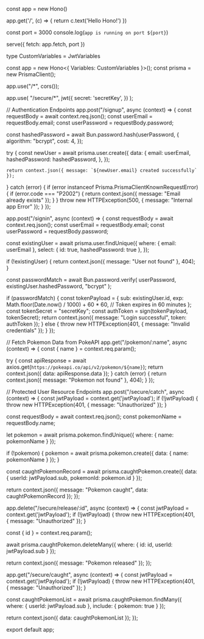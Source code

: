const app = new Hono()

app.get('/', (c) => {
  return c.text('Hello Hono!')
})

const port = 3000
console.log(`app is running on port ${port}`)

serve({
  fetch: app.fetch,
  port
})


type CustomVariables = JwtVariables

const app = new Hono<{ Variables: CustomVariables }>();
const prisma = new PrismaClient();

app.use("/*", cors());

app.use(
  "/secure/*",
  jwt({
    secret: 'secretKey',
  })
);

// Authentication Endpoints
app.post("/signup", async (context) => {
  const requestBody = await context.req.json();
  const userEmail = requestBody.email;
  const userPassword = requestBody.password;

  const hashedPassword = await Bun.password.hash(userPassword, {
    algorithm: "bcrypt",
    cost: 4,
  });

  try {
    const newUser = await prisma.user.create({
      data: {
        email: userEmail,
        hashedPassword: hashedPassword,
      },
    });

    return context.json({ message: `${newUser.email} created successfully` });
  } catch (error) {
    if (error instanceof Prisma.PrismaClientKnownRequestError) {
      if (error.code === "P2002") {
        return context.json({ message: "Email already exists" });
      }
    }
    throw new HTTPException(500, { message: "Internal app Error" });
  }
});

app.post("/signin", async (context) => {
  const requestBody = await context.req.json();
  const userEmail = requestBody.email;
  const userPassword = requestBody.password;

  const existingUser = await prisma.user.findUnique({
    where: { email: userEmail },
    select: { id: true, hashedPassword: true },
  });

  if (!existingUser) {
    return context.json({ message: "User not found" }, 404);
  }

  const passwordMatch = await Bun.password.verify(
    userPassword,
    existingUser.hashedPassword,
    "bcrypt"
  );

  if (passwordMatch) {
    const tokenPayload = {
      sub: existingUser.id,
      exp: Math.floor(Date.now() / 1000) + 60 * 60, // Token expires in 60 minutes
    };
    const tokenSecret = "secretKey";
    const authToken = sign(tokenPayload, tokenSecret);
    return context.json({ message: "Login successful", token: authToken });
  } else {
    throw new HTTPException(401, { message: "Invalid credentials" });
  }
});

// Fetch Pokemon Data from PokeAPI
app.get("/pokemon/:name", async (context) => {
  const { name } = context.req.param();

  try {
    const apiResponse = await axios.get(`https://pokeapi.co/api/v2/pokemon/${name}`);
    return context.json({ data: apiResponse.data });
  } catch (error) {
    return context.json({ message: "Pokemon not found" }, 404);
  }
});

// Protected User Resource Endpoints
app.post("/secure/catch", async (context) => {
  const jwtPayload = context.get('jwtPayload');
  if (!jwtPayload) {
    throw new HTTPException(401, { message: "Unauthorized" });
  }
  
  const requestBody = await context.req.json();
  const pokemonName = requestBody.name;

  let pokemon = await prisma.pokemon.findUnique({ where: { name: pokemonName } });
  
  if (!pokemon) {
    pokemon = await prisma.pokemon.create({
      data: { name: pokemonName }
    });
  }

  const caughtPokemonRecord = await prisma.caughtPokemon.create({
    data: {
      userId: jwtPayload.sub,
      pokemonId: pokemon.id
    }
  });

  return context.json({ message: "Pokemon caught", data: caughtPokemonRecord });
});

app.delete("/secure/release/:id", async (context) => {
  const jwtPayload = context.get('jwtPayload');
  if (!jwtPayload) {
    throw new HTTPException(401, { message: "Unauthorized" });
  }

  const { id } = context.req.param();

  await prisma.caughtPokemon.deleteMany({
    where: { id: id, userId: jwtPayload.sub }
  });

  return context.json({ message: "Pokemon released" });
});

app.get("/secure/caught", async (context) => {
  const jwtPayload = context.get('jwtPayload');
  if (!jwtPayload) {
    throw new HTTPException(401, { message: "Unauthorized" });
  }

  const caughtPokemonList = await prisma.caughtPokemon.findMany({
    where: { userId: jwtPayload.sub },
    include: { pokemon: true }
  });

  return context.json({ data: caughtPokemonList });
});

export default app;

